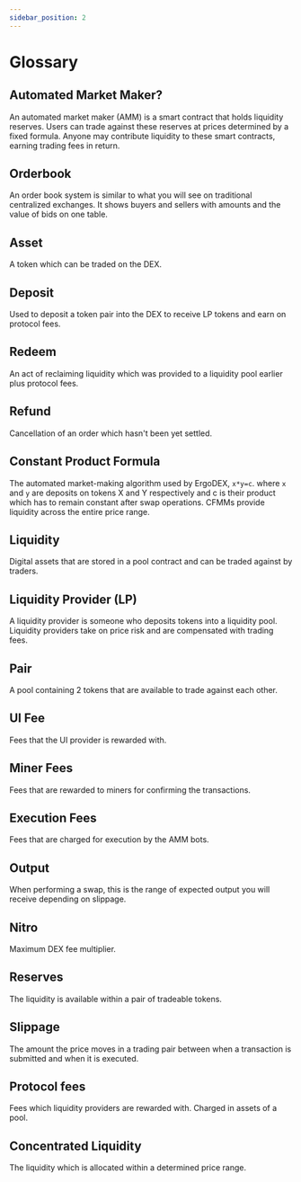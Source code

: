 ```yaml
---
sidebar_position: 2
---
```


# Glossary

## Automated Market Maker?

An automated market maker (AMM) is a smart contract that holds liquidity reserves. Users can trade against these
reserves at prices determined by a fixed formula. Anyone may contribute liquidity to these smart contracts, earning trading fees in return.

## Orderbook

An order book system is similar to what you will see on traditional centralized exchanges. It shows buyers and sellers with amounts and the value of bids on one table.

## Asset

A token which can be traded on the DEX.

## Deposit

Used to deposit a token pair into the DEX to receive LP tokens and earn on protocol fees.

## Redeem

An act of reclaiming liquidity which was provided to a liquidity pool earlier plus protocol fees.

## Refund

Cancellation of an order which hasn't been yet settled.

## Constant Product Formula

The automated market-making algorithm used by ErgoDEX, `x*y=c`. where `x` and `y` are deposits on tokens X and Y respectively and c is their product which has to remain constant after swap operations. CFMMs provide liquidity across the entire price range.

## Liquidity

Digital assets that are stored in a pool contract and can be traded against by traders.

## Liquidity Provider (LP)

A liquidity provider is someone who deposits tokens into a liquidity pool. Liquidity providers take on price risk and are compensated with trading fees.

## Pair

A pool containing 2 tokens that are available to trade against each other.

## UI Fee

Fees that the UI provider is rewarded with.

## Miner Fees

Fees that are rewarded to miners for confirming the transactions.

## Execution Fees

Fees that are charged for execution by the AMM bots.

## Output

When performing a swap, this is the range of expected output you will receive depending on slippage.

## Nitro

Maximum DEX fee multiplier.

## Reserves

The liquidity is available within a pair of tradeable tokens.

## Slippage

The amount the price moves in a trading pair between when a transaction is submitted and when it is executed.

## Protocol fees

Fees which liquidity providers are rewarded with. Charged in assets of a pool.

## Concentrated Liquidity

The liquidity which is allocated within a determined price range.
